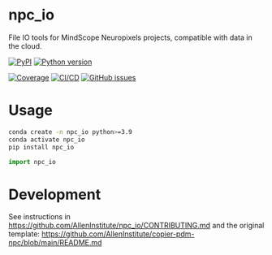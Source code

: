 # npc_io

File IO tools for MindScope Neuropixels projects, compatible with data in the cloud.

[![PyPI](https://img.shields.io/pypi/v/npc_io.svg?label=PyPI&color=blue)](https://pypi.org/project/npc_io/)
[![Python version](https://img.shields.io/pypi/pyversions/npc_io)](https://pypi.org/project/npc_io/)

[![Coverage](https://img.shields.io/codecov/c/github/AllenInstitute/npc_io?logo=codecov)](https://app.codecov.io/github/AllenInstitute/npc_io)
[![CI/CD](https://img.shields.io/github/actions/workflow/status/AllenInstitute/npc_io/publish.yml?label=CI/CD&logo=github)](https://github.com/AllenInstitute/npc_io/actions/workflows/publish.yml)
[![GitHub issues](https://img.shields.io/github/issues/AllenInstitute/npc_io?logo=github)](https://github.com/AllenInstitute/npc_io/issues)

# Usage
```bash
conda create -n npc_io python>=3.9
conda activate npc_io
pip install npc_io
```

```python
import npc_io
```

# Development
See instructions in https://github.com/AllenInstitute/npc_io/CONTRIBUTING.md and the original template: https://github.com/AllenInstitute/copier-pdm-npc/blob/main/README.md